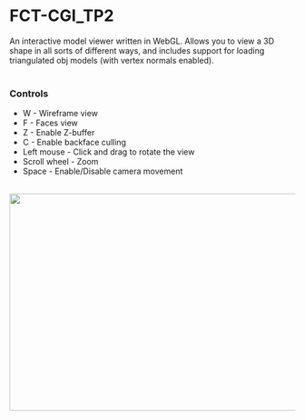 # FCT-CGI_TP2
An interactive model viewer written in WebGL. Allows you to view a 3D shape in all sorts of different ways, and includes support for loading triangulated obj models (with vertex normals enabled).<br/><br/> 
 
### Controls
* W - Wireframe view<br/>
* F - Faces view<br/>
* Z - Enable Z-buffer<br/>
* C - Enable backface culling<br/>
* Left mouse - Click and drag to rotate the view<br/>
* Scroll wheel - Zoom<br/>
* Space - Enable/Disable camera movement<br/><br/> 

<img align="center" src="https://i.imgur.com/GahZ25p.png" width="800" height="382" />
